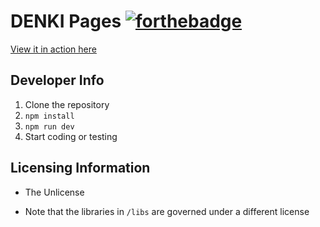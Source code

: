 # DENKI Pages [![forthebadge](https://forthebadge.com/images/badges/designed-in-ms-paint.svg)](https://forthebadge.com)

[View it in action here](https://tuwien2020.github.io/denki-pages/)

## Developer Info

1. Clone the repository
2. `npm install`
3. `npm run dev`
4. Start coding or testing


## Licensing Information

- The Unlicense

- Note that the libraries in `/libs` are governed under a different license
